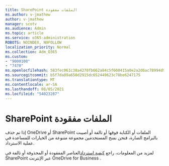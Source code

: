 ```yaml
---
title: SharePoint الملفات مفقودة
ms.author: v-jmathew
author: v-jmathew
manager: scotv
ms.audience: Admin
ms.topic: article
ms.service: o365-administration
ROBOTS: NOINDEX, NOFOLLOW
localization_priority: Normal
ms.collection: Adm_O365
ms.custom:
- "9000100"
- "7470"
ms.openlocfilehash: 583fec061c38a4270fb662a84c5f660415a0e2a2d6ac78994d9cb8d8b6b3d8b8
ms.sourcegitcommit: b5f7da89a650d2915dc652449623c78be6247175
ms.translationtype: MT
ms.contentlocale: ar-SA
ms.lasthandoff: 08/05/2021
ms.locfileid: "54023287"
---
```

# <a name="sharepoint-files-are-missing"></a>SharePoint الملفات مفقودة

إذا تم حذف OneDrive أو SharePoint الملفات أو الكتابة فوقها أو تالفة أو أصيبت بالبرامج الضارة، فنحن نمنح المستخدمين مجموعة متنوعة من الخيارات للمساعدة في عملية الاسترداد.

لمزيد من المعلومات، راجع [كيفية استرداد](https://go.microsoft.com/fwlink/?linkid=2110774)العناصر المفقودة أو المحذوفة أو تالفة في SharePoint عبر الإنترنت OneDrive for Business .
